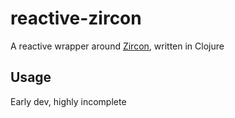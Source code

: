 # reactive-zircon

A reactive wrapper around [Zircon](https://github.com/Hexworks/zircon), written in Clojure

## Usage

Early dev, highly incomplete
